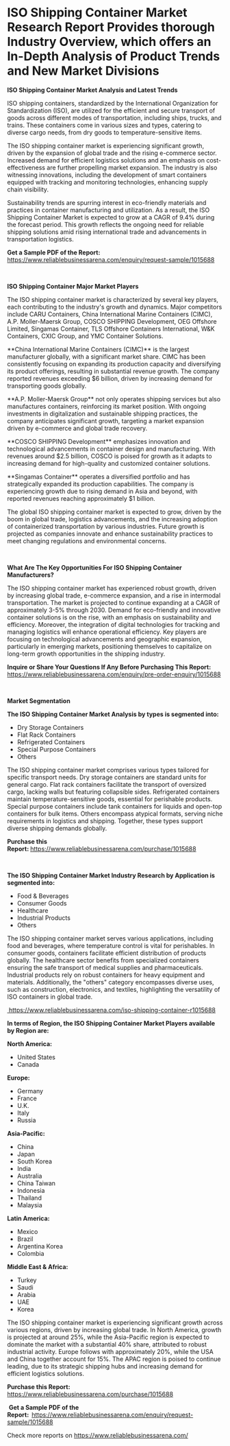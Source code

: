 <p><h1>ISO Shipping Container Market Research Report Provides thorough Industry Overview, which offers an In-Depth Analysis of Product Trends and New Market Divisions</h1></p><p><strong>ISO Shipping Container Market Analysis and Latest Trends</strong></p>
<p><p>ISO shipping containers, standardized by the International Organization for Standardization (ISO), are utilized for the efficient and secure transport of goods across different modes of transportation, including ships, trucks, and trains. These containers come in various sizes and types, catering to diverse cargo needs, from dry goods to temperature-sensitive items.</p><p>The ISO shipping container market is experiencing significant growth, driven by the expansion of global trade and the rising e-commerce sector. Increased demand for efficient logistics solutions and an emphasis on cost-effectiveness are further propelling market expansion. The industry is also witnessing innovations, including the development of smart containers equipped with tracking and monitoring technologies, enhancing supply chain visibility.</p><p>Sustainability trends are spurring interest in eco-friendly materials and practices in container manufacturing and utilization. As a result, the ISO Shipping Container Market is expected to grow at a CAGR of 9.4% during the forecast period. This growth reflects the ongoing need for reliable shipping solutions amid rising international trade and advancements in transportation logistics.</p></p>
<p><strong>Get a Sample PDF of the Report:&nbsp;</strong> <a href="https://www.reliablebusinessarena.com/enquiry/request-sample/1015688?utm_campaign=3170&utm_medium=2&utm_source=Github&utm_content=ia&utm_term=08042025&utm_id=iso-shipping-container">https://www.reliablebusinessarena.com/enquiry/request-sample/1015688</a></p>
<p>&nbsp;</p>
<p><strong>ISO Shipping Container Major Market Players</strong></p>
<p><p>The ISO shipping container market is characterized by several key players, each contributing to the industry's growth and dynamics. Major competitors include CARU Containers, China International Marine Containers (CIMC), A.P. Moller-Maersk Group, COSCO SHIPPING Development, OEG Offshore Limited, Singamas Container, TLS Offshore Containers International, W&K Containers, CXIC Group, and YMC Container Solutions.</p><p>**China International Marine Containers (CIMC)** is the largest manufacturer globally, with a significant market share. CIMC has been consistently focusing on expanding its production capacity and diversifying its product offerings, resulting in substantial revenue growth. The company reported revenues exceeding $6 billion, driven by increasing demand for transporting goods globally.</p><p>**A.P. Moller-Maersk Group** not only operates shipping services but also manufactures containers, reinforcing its market position. With ongoing investments in digitalization and sustainable shipping practices, the company anticipates significant growth, targeting a market expansion driven by e-commerce and global trade recovery.</p><p>**COSCO SHIPPING Development** emphasizes innovation and technological advancements in container design and manufacturing. With revenues around $2.5 billion, COSCO is poised for growth as it adapts to increasing demand for high-quality and customized container solutions.</p><p>**Singamas Container** operates a diversified portfolio and has strategically expanded its production capabilities. The company is experiencing growth due to rising demand in Asia and beyond, with reported revenues reaching approximately $1 billion.</p><p>The global ISO shipping container market is expected to grow, driven by the boom in global trade, logistics advancements, and the increasing adoption of containerized transportation by various industries. Future growth is projected as companies innovate and enhance sustainability practices to meet changing regulations and environmental concerns.</p></p>
<p>&nbsp;</p>
<p><strong>What Are The Key Opportunities For ISO Shipping Container Manufacturers?</strong></p>
<p><p>The ISO shipping container market has experienced robust growth, driven by increasing global trade, e-commerce expansion, and a rise in intermodal transportation. The market is projected to continue expanding at a CAGR of approximately 3-5% through 2030. Demand for eco-friendly and innovative container solutions is on the rise, with an emphasis on sustainability and efficiency. Moreover, the integration of digital technologies for tracking and managing logistics will enhance operational efficiency. Key players are focusing on technological advancements and geographic expansion, particularly in emerging markets, positioning themselves to capitalize on long-term growth opportunities in the shipping industry.</p></p>
<p><strong>Inquire or Share Your Questions If Any Before Purchasing This Report:</strong> <a href="https://www.reliablebusinessarena.com/enquiry/pre-order-enquiry/1015688?utm_campaign=3170&utm_medium=2&utm_source=Github&utm_content=ia&utm_term=08042025&utm_id=iso-shipping-container">https://www.reliablebusinessarena.com/enquiry/pre-order-enquiry/1015688</a></p>
<p>&nbsp;</p>
<p><strong>Market Segmentation</strong></p>
<p><strong>The ISO Shipping Container Market Analysis by types is segmented into:</strong></p>
<p><ul><li>Dry Storage Containers</li><li>Flat Rack Containers</li><li>Refrigerated Containers</li><li>Special Purpose Containers</li><li>Others</li></ul></p>
<p><p>The ISO shipping container market comprises various types tailored for specific transport needs. Dry storage containers are standard units for general cargo. Flat rack containers facilitate the transport of oversized cargo, lacking walls but featuring collapsible sides. Refrigerated containers maintain temperature-sensitive goods, essential for perishable products. Special purpose containers include tank containers for liquids and open-top containers for bulk items. Others encompass atypical formats, serving niche requirements in logistics and shipping. Together, these types support diverse shipping demands globally.</p></p>
<p><strong>Purchase this Report:&nbsp;</strong><a href="https://www.reliablebusinessarena.com/purchase/1015688?utm_campaign=3170&utm_medium=2&utm_source=Github&utm_content=ia&utm_term=08042025&utm_id=iso-shipping-container">https://www.reliablebusinessarena.com/purchase/1015688</a></p>
<p>&nbsp;</p>
<p><strong>The ISO Shipping Container Market Industry Research by Application is segmented into:</strong></p>
<p><ul><li>Food & Beverages</li><li>Consumer Goods</li><li>Healthcare</li><li>Industrial Products</li><li>Others</li></ul></p>
<p><p>The ISO shipping container market serves various applications, including food and beverages, where temperature control is vital for perishables. In consumer goods, containers facilitate efficient distribution of products globally. The healthcare sector benefits from specialized containers ensuring the safe transport of medical supplies and pharmaceuticals. Industrial products rely on robust containers for heavy equipment and materials. Additionally, the "others" category encompasses diverse uses, such as construction, electronics, and textiles, highlighting the versatility of ISO containers in global trade.</p></p>
<p><a href="https://www.reliablebusinessarena.com/iso-shipping-container-r1015688?utm_campaign=3170&utm_medium=2&utm_source=Github&utm_content=ia&utm_term=08042025&utm_id=iso-shipping-container">&nbsp;https://www.reliablebusinessarena.com/iso-shipping-container-r1015688</a></p>
<p><strong>In terms of Region, the ISO Shipping Container Market Players available by Region are:</strong></p>
<p>
    <p> <strong> North America: </strong>
        <ul>
            <li>United States</li>
            <li>Canada</li>
        </ul>
        </p> 
    <p> <strong> Europe: </strong>
        <ul>
            <li>Germany</li>
            <li>France</li>
            <li>U.K.</li>
            <li>Italy</li>
            <li>Russia</li>
        </ul>
        </p> 
    <p> <strong> Asia-Pacific: </strong>
        <ul>
            <li>China</li>
            <li>Japan</li>
            <li>South Korea</li>
            <li>India</li>
            <li>Australia</li>
            <li>China Taiwan</li>
            <li>Indonesia</li>
            <li>Thailand</li>
            <li>Malaysia</li>
        </ul>
        </p> 
    <p> <strong> Latin America: </strong>
        <ul>
            <li>Mexico</li>
            <li>Brazil</li>
            <li>Argentina Korea</li>
            <li>Colombia</li>
        </ul>
        </p> 
    <p> <strong> Middle East & Africa: </strong>
        <ul>
            <li>Turkey</li>
            <li>Saudi</li>
            <li>Arabia</li>
            <li>UAE</li>
            <li>Korea</li>
        </ul>
    </p>
    </p>
<p><p>The ISO shipping container market is experiencing significant growth across various regions, driven by increasing global trade. In North America, growth is projected at around 25%, while the Asia-Pacific region is expected to dominate the market with a substantial 40% share, attributed to robust industrial activity. Europe follows with approximately 20%, while the USA and China together account for 15%. The APAC region is poised to continue leading, due to its strategic shipping hubs and increasing demand for efficient logistics solutions.</p></p>
<p><strong>Purchase this Report: </strong><a href="https://www.reliablebusinessarena.com/purchase/1015688?utm_campaign=3170&utm_medium=2&utm_source=Github&utm_content=ia&utm_term=08042025&utm_id=iso-shipping-container">https://www.reliablebusinessarena.com/purchase/1015688</a></p>
<p>&nbsp;<strong>Get a Sample PDF of the Report:&nbsp;&nbsp;</strong><a href="https://www.reliablebusinessarena.com/enquiry/request-sample/1015688?utm_campaign=3170&utm_medium=2&utm_source=Github&utm_content=ia&utm_term=08042025&utm_id=iso-shipping-container">https://www.reliablebusinessarena.com/enquiry/request-sample/1015688</a></p>
<p><strong></strong></p>
<p>Check more reports on <a href="https://www.reliablebusinessarena.com/?utm_campaign=3170&utm_medium=2&utm_source=Github&utm_content=ia&utm_term=08042025&utm_id=iso-shipping-container">https://www.reliablebusinessarena.com/</a></p>